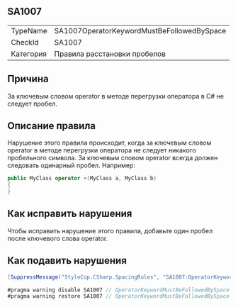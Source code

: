 ﻿## SA1007

<table>
<tr>
  <td>TypeName</td>
  <td>SA1007OperatorKeywordMustBeFollowedBySpace</td>
</tr>
<tr>
  <td>CheckId</td>
  <td>SA1007</td>
</tr>
<tr>
  <td>Категория</td>
  <td>Правила расстановки пробелов</td>
</tr>
</table>

## Причина

За ключевым словом operator в методе перегрузки оператора в C# не следует пробел.

## Описание правила

Нарушение этого правила происходит, когда за ключевым словом operator в методе перегрузки оператора не следует никакого пробельного символа. За ключевым словом operator всегда должен следовать одинарный пробел. Например:

```csharp
public MyClass operator +(MyClass a, MyClass b)
{
}
```

## Как исправить нарушения

Чтобы исправить нарушение этого правила, добавьте один пробел после ключевого слова operator.

## Как подавить нарушения

```csharp
[SuppressMessage("StyleCop.CSharp.SpacingRules", "SA1007:OperatorKeywordMustBeFollowedBySpace", Justification = "Reviewed.")]
```

```csharp
#pragma warning disable SA1007 // OperatorKeywordMustBeFollowedBySpace
#pragma warning restore SA1007 // OperatorKeywordMustBeFollowedBySpace
```
